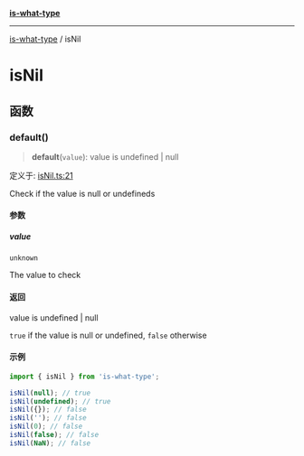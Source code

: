 [**is-what-type**](index.md)

***

[is-what-type](modules.md) / isNil

# isNil

## 函数

### default()

> **default**(`value`): value is undefined \| null

定义于: [isNil.ts:21](https://github.com/fengxinming/is-what-type/blob/f4e09002a93d5c5e57581d09499897cd37947140/src/isNil.ts#L21)

Check if the value is null or undefineds

#### 参数

##### value

`unknown`

The value to check

#### 返回

value is undefined \| null

`true` if the value is null or undefined, `false` otherwise

#### 示例

```js
import { isNil } from 'is-what-type';

isNil(null); // true
isNil(undefined); // true
isNil({}); // false
isNil(''); // false
isNil(0); // false
isNil(false); // false
isNil(NaN); // false
```
